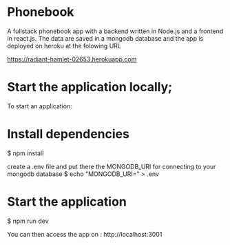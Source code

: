 # Phonebook
A fullstack phonebook app with a backend written in Node.js and a frontend in react.js. The data are saved in a mongodb database and the app is deployed on heroku at the folowing URL

https://radiant-hamlet-02653.herokuapp.com

# Start the application locally;

To start an application:

# Install dependencies
$ npm install

create a .env file and put there the MONGODB_URI for connecting to your mongodb database
$ echo "MONGODB_URI=<YOUR-MONGODB-URI>" > .env

# Start the application
$ npm run dev
  
You can then access the app on : http://localhost:3001
